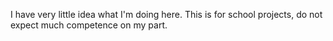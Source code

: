 I have very little idea what I'm doing here. This is for school projects, do not expect much competence on my part.
